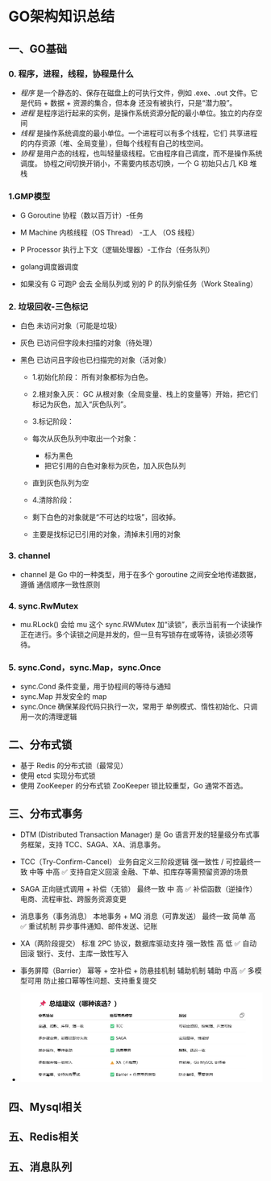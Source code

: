 # GO架构知识总结

<!-- GO架构师知识总结 [2025-06-26] -->

## 一、GO基础
### 0. 程序，进程，线程，协程是什么
- _程序_ 是一个静态的、保存在磁盘上的可执行文件，例如 .exe、.out 文件。它是代码 + 数据 + 资源的集合，但本身 还没有被执行，只是“潜力股”。
-  _进程_ 是程序运行起来的实例，是操作系统资源分配的最小单位。独立的内存空间
- _线程_ 是操作系统调度的最小单位。一个进程可以有多个线程，它们 共享进程的内存资源（堆、全局变量），但每个线程有自己的栈空间。
- _协程_ 是用户态的线程，也叫轻量级线程。它由程序自己调度，而不是操作系统调度。 协程之间切换开销小，不需要内核态切换，一个 G 初始只占几 KB 堆栈

### 1.GMP模型
- G	Goroutine	协程（数以百万计）-任务
- M	Machine	内核线程（OS Thread） -工人 （OS 线程）
- P	Processor	执行上下文（逻辑处理器）-工作台（任务队列）

- golang调度器调度
- 如果没有 G 可跑P 会去 全局队列或 别的 P 的队列偷任务（Work Stealing）

### 2. 垃圾回收-三色标记
- 白色	未访问对象（可能是垃圾）
- 灰色	已访问但字段未扫描的对象（待处理）
- 黑色	已访问且字段也已扫描完的对象（活对象）

    - 1.初始化阶段： 所有对象都标为白色。<br>
    - 2.根对象入灰： GC 从根对象（全局变量、栈上的变量等）开始，把它们标记为灰色，加入“灰色队列”。<br>
    - 3.标记阶段：<br>
    - 每次从灰色队列中取出一个对象：<br>
        - 标为黑色<br>
        - 把它引用的白色对象标为灰色，加入灰色队列<br>
    - 直到灰色队列为空<br>

    - 4.清除阶段：
    - 剩下白色的对象就是“不可达的垃圾”，回收掉。<br>
    - 主要是找标记已引用的对象，清掉未引用的对象

### 3. channel
- channel 是 Go 中的一种类型，用于在多个 goroutine 之间安全地传递数据，遵循 通信顺序一致性原则

### 4. sync.RwMutex
- mu.RLock() 会给 mu 这个 sync.RWMutex 加“读锁”，表示当前有一个读操作正在进行。多个读锁之间是并发的，但一旦有写锁存在或等待，读锁必须等待。

### 5. sync.Cond，sync.Map，sync.Once
- sync.Cond 条件变量，用于协程间的等待与通知
- sync.Map 并发安全的 map
- sync.Once 确保某段代码只执行一次，常用于 单例模式、惰性初始化、只调用一次的清理逻辑

## 二、分布式锁
- 基于 Redis 的分布式锁（最常见）
- 使用 etcd 实现分布式锁
- 使用 ZooKeeper 的分布式锁 ZooKeeper 锁比较重型，Go 通常不首选。

## 三、分布式事务
- DTM (Distributed Transaction Manager) 是 Go 语言开发的轻量级分布式事务框架，支持 TCC、SAGA、XA、消息事务。

- TCC（Try-Confirm-Cancel）	业务自定义三阶段逻辑	强一致性 / 可控最终一致	中等	中高	✅ 支持自定义回滚	金融、下单、扣库存等需预留资源的场景
- SAGA	正向链式调用 + 补偿（无锁）	最终一致	中	高	✅ 补偿函数（逆操作）	电商、流程审批、跨服务资源变更
- 消息事务（事务消息）	本地事务 + MQ 消息（可靠发送）	最终一致	简单	高	✅ 重试机制	异步事件通知、邮件发送、记账
- XA（两阶段提交）	标准 2PC 协议，数据库驱动支持	强一致性	高	低	✅ 自动回滚	银行、支付、主库一致性写入
- 事务屏障（Barrier）	幂等 + 空补偿 + 防悬挂机制	辅助机制	辅助	中高	✅ 多模型可用	防止接口幂等性问题、支持重复提交
- ![alt text](/resource/image/image.png)

## 四、Mysql相关

## 五、Redis相关

## 五、消息队列

